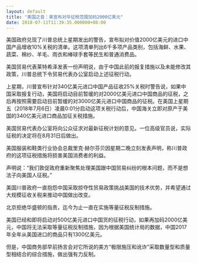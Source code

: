 ```yaml
---
layout: default
title: "美国之音：美宣布对华征税范围加码2000亿美元"
date: 2018-07-11T11:39:35.000000+08:00
---
```


美国政府兑现了川普总统上星期发出的警告，宣布拟对价值2000亿美元的进口中国产品增收10%关税的清单。这项清单列出6千多项产品类别，包括海鲜、水果、蔬菜、棉纱、羊毛、雨衣和棒球手套等民生和普通消费品。


美国贸易代表莱特希泽发表一份声明说，由于中国此前的报复措施以及未能修改其政策，川普总统下令贸易代表办公室启动上述征税行动。


上星期，川普宣布针对340亿美元进口中国产品征收25%关税时警告说，如果中国采取报复行动，美国将启动目前暂缓的对2000亿美元进口中国商品的征税，之后再按照需要启动目前暂缓的对3000亿美元进口中国商品的征税。在美国上星期五（2018年7月6日）凌晨0:01分启动这项关税行动后，中国海关立即对原产于美国的340亿美元进口商品加征关税措施。


美国贸易代表办公室将向公众征求对最新征税计划的意见。一位高级官员说，实际征税的决定将在8月31日后做出。


美国服装和鞋类行业协会总裁里克·赫尔芬贝因星期二晚立刻发表声明，称川普政府的这项征税措施将损害美国消费者的利益。


声明说：“我们敦促政府重新聚焦处理美国跟中国贸易纠纷的根本问题，而不是想法子向美国人征税。”


美国川普政府一直抱怨中国采取掠夺性贸易政策挑战美国的技术优势，并希望通过大规模征收关税来推动中国做出改变。


北京拒绝华盛顿的指责，迄今为止一直在实施等量征税反制措施。


美国已经和即将启动对500亿美元进口中国货的征税行动，如果再加码2000亿美元，中国将无法采取等量征税反制措施，因为根据美国统计局的数据，中国2017年全年从美国进口的商品只有1300亿美元。


但是，中国商务部早前扬言会对它所说的美方“极限施压和讹诈”采取数量型和质量型相结合的综合措施，做出强有力反制。

